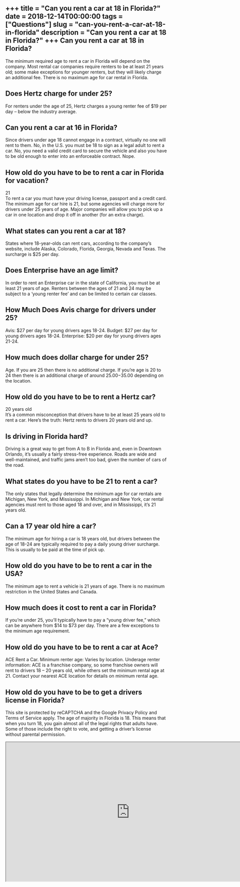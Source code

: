+++
title = "Can you rent a car at 18 in Florida?"
date = 2018-12-14T00:00:00
tags = ["Questions"]
slug = "can-you-rent-a-car-at-18-in-florida"
description = "Can you rent a car at 18 in Florida?"
+++
Can you rent a car at 18 in Florida?
------------------------------------

The minimum required age to rent a car in Florida will depend on the company. Most rental car companies require renters to be at least 21 years old; some make exceptions for younger renters, but they will likely charge an additional fee. There is no maximum age for car rental in Florida.

Does Hertz charge for under 25?
-------------------------------

For renters under the age of 25, Hertz charges a young renter fee of $19 per day – below the industry average.

Can you rent a car at 16 in Florida?
------------------------------------

Since drivers under age 18 cannot engage in a contract, virtually no one will rent to them. No, in the U.S. you must be 18 to sign as a legal adult to rent a car. No, you need a valid credit card to secure the vehicle and also you have to be old enough to enter into an enforceable contract. Nope.

How old do you have to be to rent a car in Florida for vacation?
----------------------------------------------------------------

21  
To rent a car you must have your driving license, passport and a credit card. The minimum age for car hire is 21, but some agencies will charge more for drivers under 25 years of age. Major companies will allow you to pick up a car in one location and drop it off in another (for an extra charge).

What states can you rent a car at 18?
-------------------------------------

States where 18-year-olds can rent cars, according to the company’s website, include Alaska, Colorado, Florida, Georgia, Nevada and Texas. The surcharge is $25 per day.

Does Enterprise have an age limit?
----------------------------------

In order to rent an Enterprise car in the state of California, you must be at least 21 years of age. Renters between the ages of 21 and 24 may be subject to a ‘young renter fee’ and can be limited to certain car classes.

How Much Does Avis charge for drivers under 25?
-----------------------------------------------

Avis: $27 per day for young drivers ages 18-24. Budget: $27 per day for young drivers ages 18-24. Enterprise: $20 per day for young drivers ages 21-24.

How much does dollar charge for under 25?
-----------------------------------------

Age. If you are 25 then there is no additional charge. If you’re age is 20 to 24 then there is an additional charge of around $25.00-$35.00 depending on the location.

How old do you have to be to rent a Hertz car?
----------------------------------------------

20 years old  
It’s a common misconception that drivers have to be at least 25 years old to rent a car. Here’s the truth: Hertz rents to drivers 20 years old and up.

Is driving in Florida hard?
---------------------------

Driving is a great way to get from A to B in Florida and, even in Downtown Orlando, it’s usually a fairly stress-free experience. Roads are wide and well-maintained, and traffic jams aren’t too bad, given the number of cars of the road.

What states do you have to be 21 to rent a car?
-----------------------------------------------

The only states that legally determine the minimum age for car rentals are Michigan, New York, and Mississippi. In Michigan and New York, car rental agencies must rent to those aged 18 and over, and in Mississippi, it’s 21 years old.

Can a 17 year old hire a car?
-----------------------------

The minimum age for hiring a car is 18 years old, but drivers between the age of 18-24 are typically required to pay a daily young driver surcharge. This is usually to be paid at the time of pick up.

How old do you have to be to rent a car in the USA?
---------------------------------------------------

The minimum age to rent a vehicle is 21 years of age. There is no maximum restriction in the United States and Canada.

How much does it cost to rent a car in Florida?
-----------------------------------------------

If you’re under 25, you’ll typically have to pay a “young driver fee,” which can be anywhere from $14 to $73 per day. There are a few exceptions to the minimum age requirement.

How old do you have to be to rent a car at Ace?
-----------------------------------------------

ACE Rent a Car. Minimum renter age: Varies by location. Underage renter information: ACE is a franchise company, so some franchise owners will rent to drivers 18 – 20 years old, while others set the minimum rental age at 21. Contact your nearest ACE location for details on minimum rental age.

How old do you have to be to get a drivers license in Florida?
--------------------------------------------------------------

This site is protected by reCAPTCHA and the Google Privacy Policy and Terms of Service apply. The age of majority in Florida is 18. This means that when you turn 18, you gain almost all of the legal rights that adults have. Some of those include the right to vote, and getting a driver’s license without parental permission.

<iframe allow="accelerometer; autoplay; clipboard-write; encrypted-media; gyroscope; picture-in-picture" allowfullscreen="" class="__youtube_prefs__  epyt-is-override  no-lazyload" data-no-lazy="1" data-origheight="433" data-origwidth="770" data-skipgform_ajax_framebjll="" height="433" id="_ytid_18870" loading="lazy" src="https://www.youtube.com/embed/UW2qKeXH74Q?enablejsapi=1&autoplay=0&cc_load_policy=0&cc_lang_pref=&iv_load_policy=1&loop=0&modestbranding=0&rel=1&fs=1&playsinline=0&autohide=2&theme=dark&color=red&controls=1&" title="YouTube player" width="770"></iframe>